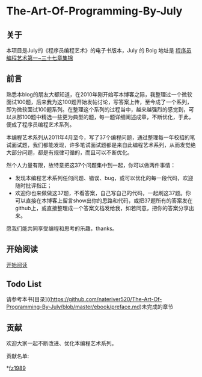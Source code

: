 The-Art-Of-Programming-By-July
==============================

## 关于
本项目是July的《程序员编程艺术》的电子书版本，July 的 Bolg 地址是 [程序员编程艺术第一~三十七章集锦](http://blog.csdn.net/v_july_v/article/details/17303459)

## 前言

熟悉本blog的朋友大都知道，在2010年刚开始写本博客之际，我整理过一个微软面试100题，后来我为这100题开始发帖讨论，写答案上传，至今成了一个系列，即为微软面试100题系列。在整理这个系列的过程当中，越来越强烈的感觉到，可以从那100题中精选一些更为典型的题，每一题详细阐述成章，不断优化，于此，便成了程序员编程艺术系列。

本编程艺术系列从2011年4月至今，写了37个编程问题，通过整理每一年校招的笔试面试题，我们都能发现，许多笔试面试题都是来自此编程艺术系列，从而发觉绝大部分问题，都是有规律可循的，而且可以不断优化。

然个人力量有限，故特意把这37个问题集中到一起，你可以做两件事情：

   - 发现本编程艺术系列任何问题、错误、bug，或可以优化的每一段代码，欢迎随时批评指正；
   - 欢迎你也来做做这37题，不看答案，自己写自己的代码，一起刷这37题。你可以直接在本博客上留言show出你的思路和代码，或把37题所有的答案发在github上，或直接整理成一个答案文档发给我，如若同意，把你的答案分享出来。
 
 
愿我们能共同享受编程和思考的乐趣，thanks。


## 开始阅读

[开始阅读](<https://github.com/nateriver520/The-Art-Of-Programming-By-July/blob/master/ebook/preface.md>)

## Todo List

请参考本书[目录]((<https://github.com/nateriver520/The-Art-Of-Programming-By-July/blob/master/ebook/preface.md>)未完成的章节

## 贡献

欢迎大家一起不断改进、优化本编程艺术系列。

贡献名单:

*[fz1989](https://github.com/fz1989)





